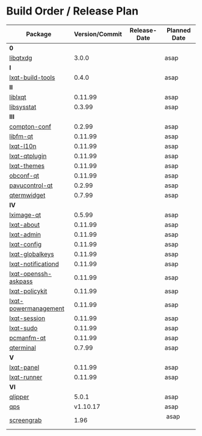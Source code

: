 # Build Order / Release Plan
|Package                                       |Version/Commit   |Release-Date |Planned Date   |
|----------------------------------------------|-----------------|-------------|---------------| 
|**0**                                                                                         |
|[libqtxdg](https://goo.gl/jLhroR)             |3.0.0            |             | asap          |
|**I**                                                                                         |
|[lxqt-build-tools](https://goo.gl/sIaxK5)     |0.4.0            |             | asap          | 
|**II**                                                                                        |
|[liblxqt](https://goo.gl/NYexFF)              |0.11.99          |             | asap          |
|[libsysstat](https://goo.gl/jHN9Vo)           |0.3.99           |             | asap          |
|**III**                                                                                       |
|[compton-conf](https://goo.gl/IZqvAb)         |0.2.99           |             | asap          |
|[libfm-qt](https://goo.gl/02n0Fg)             |0.11.99          |             | asap          |
|[lxqt-l10n](https://goo.gl/058rS4)            |0.11.99          |             | asap          |
|[lxqt-qtplugin](https://goo.gl/kymBbM)        |0.11.99          |             | asap          |
|[lxqt-themes](    )                           |0.11.99          |             | asap          |
|[obconf-qt](https://goo.gl/yM6ISU)            |0.11.99          |             | asap          |
|[pavucontrol-qt](https://goo.gl/gTPElB)       |0.2.99           |             | asap          |
|[qtermwidget](https://goo.gl/N20s1u)          |0.7.99           |             | asap          |
|**IV**                                                                                        |
|[lximage-qt](https://goo.gl/tPE3gz)           |0.5.99           |             | asap          |
|[lxqt-about](https://goo.gl/edNtMf)           |0.11.99          |             | asap          |
|[lxqt-admin](https://goo.gl/e823ri)           |0.11.99          |             | asap          |
|[lxqt-config](https://goo.gl/BUHJ38)          |0.11.99          |             | asap          |
|[lxqt-globalkeys](https://goo.gl/i8c2N4)      |0.11.99          |             | asap          |
|[lxqt-notificationd](https://goo.gl/WNMOaQ)   |0.11.99          |             | asap          |
|[lxqt-openssh-askpass](https://goo.gl/dTTAo7) |0.11.99          |             | asap          |
|[lxqt-policykit](https://goo.gl/djkV6d)       |0.11.99          |             | asap          |
|[lxqt-powermanagement](https://goo.gl/XkkvdB) |0.11.99          |             | asap          |
|[lxqt-session](https://goo.gl/1ub1Kx)         |0.11.99          |             | asap          |
|[lxqt-sudo](https://goo.gl/ejfvvT)            |0.11.99          |             | asap          |
|[pcmanfm-qt](https://goo.gl/9X039N)           |0.11.99          |             | asap          |
|[qterminal](https://goo.gl/Xv6089)            |0.7.99           |             | asap          |
|**V**                                                                                         |
|[lxqt-panel](https://goo.gl/Jx28wF)           |0.11.99          |             | asap          |
|[lxqt-runner](https://goo.gl/Y6rHTr)          |0.11.99          |             | asap          |
|**VI**                                                                                        |
|[qlipper](https://goo.gl/Tg40q2)              |5.0.1            |             | asap          |
|[qps](https://goo.gl/XrTyN8)                  |v1.10.17         |             | asap          |
|[screengrab](https://goo.gl/KgVN4w)           |1.96             |             | asap          |
